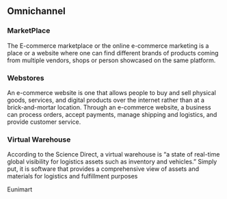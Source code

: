 

## Omnichannel

### MarketPlace
The E-commerce marketplace or the online e-commerce marketing is a place or a website where one can find different brands of products coming from multiple vendors, shops or person showcased on the same platform.

### Webstores
An e-commerce website is one that allows people to buy and sell physical goods, services, and digital products over the internet rather than at a brick-and-mortar location. Through an e-commerce website, a business can process orders, accept payments, manage shipping and logistics, and provide customer service.

### Virtual Warehouse
According to the Science Direct, a virtual warehouse is “a state of real-time global visibility for logistics assets such as inventory and vehicles.” Simply put, it is software that provides a comprehensive view of assets and materials for logistics and fulfillment purposes



Eunimart
